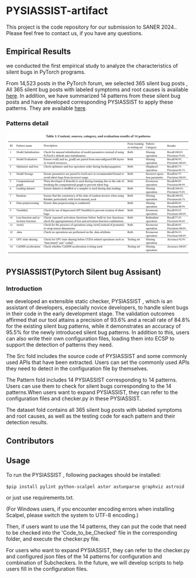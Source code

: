 #  PYSIASSIST-artifact

This project is the code repository for our submission to SANER 2024.. Please feel free to contact us, if you have any questions.



## Empirical Results

we conducted the first empirical study to analyze the characteristics of silent bugs in PyTorch programs.

From 14,523 posts in the PyTorch forum, we selected 365 silent bug posts , All 365 silent bug posts with labeled symptoms and root causes is available [here](https://anonymous.4open.science/r/PYSIASSIST-artifact/dataset/dataset.xlsx). In addition, we have summarized 14 patterns from these silent bug posts and have developed corresponding PYSIASSIST to apply these patterns. They are available [here](https://anonymous.4open.science/r/PYSIASSIST-artifact/patterns). 

### Patterns detail
![image](Patterns-detail.png)


## PYSIASSIST(**Py**torch **Si**lent bug **Assisant**)

### Introduction

we developed an extensible static checker, PYSIASSIST , which is an assistant of developers, especially novice developers, to handle silent bugs in their code in the early development stage. The validation outcomes affirmed that our tool attains a precision of 93.6\% and a recall rate of 84.8\% for the existing silent bug patterns, while it demonstrates an accuracy of 95.5\% for the newly introduced silent bug patterns.  In addition to this, users can also write their own configuration files, loading them into ECSP to support the detection of patterns they need.

The Src fold includes the source code of PYSIASSIST and some commonly used APIs that have been extracted. Users can set the commonly used APIs they need to detect in the configuration file by themselves.

The Pattern fold includes 14 PYSIASSIST corresponding to 14 patterns. Users can use them to check for silent bugs corresponding to the 14 patterns.When users want to expand PYSIASSIST, they can refer to the configuration files and checker.py in these PYSIASSIST.

The dataset fold contains all 365 silent bug posts with labeled symptoms and root causes, as well as the testing code for each pattern and their detection results.

## Contributors

## Usage

To run the PYSIASSIST , following packages should be installed:

```$pip install pylint python-scalpel astor astunparse graphviz astroid```

or just use requirements.txt.

(For Windows users, if you encounter encoding errors when installing Scalpel, please switch the system to UTF-8 encoding.)

Then, if users want to use the 14 patterns, they can put the code that need to be checked into the 'Code_to_be_Checked' file in the corresponding folder, and execute the checker.py file.

For users who want to expand PYSIASSIST, they can refer to the checker.py and configured json files of the 14 patterns for configuration and combination of Subcheckers. In the future, we will develop scripts to help users fill in the configuration files.

